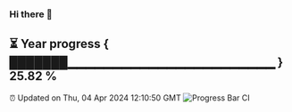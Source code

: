### Hi there 👋
⏳ Year progress { ███████▁▁▁▁▁▁▁▁▁▁▁▁▁▁▁▁▁▁▁▁▁▁▁ } 25.82 %
---
⏰ Updated on Thu, 04 Apr 2024 12:10:50 GMT
![Progress Bar CI](https://github.com/Moyi321/Moyi321/workflows/Progress%20Bar%20CI/badge.svg)
